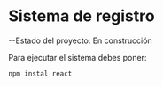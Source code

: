 <h1>Sistema de registro</h1>

--Estado del proyecto: En construcción

Para ejecutar el sistema debes poner:

```npm instal react```
